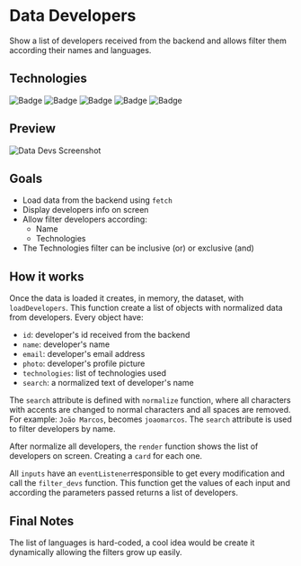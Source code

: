 # Data Developers

Show a list of developers received from the backend and allows filter them according their names and languages.

## Technologies

![Badge](https://img.shields.io/static/v1?label=structure&message=HTML5&color=E34F26&style=flat)
![Badge](https://img.shields.io/static/v1?label=layout&message=Bootstrap+4.5&color=563D7C&style=flat)
![Badge](https://img.shields.io/static/v1?label=style&message=CSS3&color=1572B6&style=flat)
![Badge](https://img.shields.io/static/v1?label=logic&message=JavaScript&color=F7DF1E&style=flat)
![Badge](https://img.shields.io/static/v1?label=backend&message=Json-Server&color=339933&style=flat)

## Preview

![Data Devs Screenshot](data-devs.gif)

## Goals

- Load data from the backend using `fetch`
- Display developers info on screen
- Allow filter developers according:
  - Name
  - Technologies
- The Technologies filter can be inclusive (or) or exclusive (and)

## How it works

Once the data is loaded it creates, in memory, the dataset, with `loadDevelopers`. This function create a list of objects with normalized data from developers. Every object have:

- `id`: developer's id received from the backend
- `name`: developer's name
- `email`: developer's email address
- `photo`: developer's profile picture
- `technologies`: list of technologies used
- `search`: a normalized text of developer's name

The `search` attribute is defined with `normalize` function, where all characters with accents are changed to normal characters and all spaces are removed. For example: `João Marcos`, becomes `joaomarcos`. The `search` attribute is used to filter developers by name.

After normalize all developers, the `render` function shows the list of developers on screen. Creating a `card` for each one.

All `inputs` have an `eventListener`responsible to get every modification and call the `filter_devs` function. This function get the values of each input and according the parameters passed returns a list of developers.

## Final Notes

The list of languages is hard-coded, a cool idea would be create it dynamically allowing the filters grow up easily.
